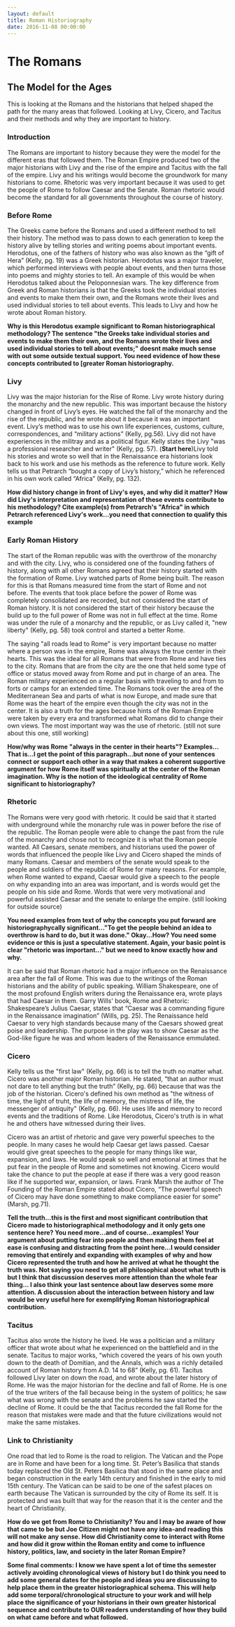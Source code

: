 ```yaml
---
layout: default
title: Roman Historiography
date: 2016-11-08 00:00:00
---
```


# The Romans

## The Model for the Ages

This is looking at the Romans and the historians that helped shaped the path for the many areas that followed. Looking at Livy, Cicero, and Tacitus and their methods and why they are important to history.

### Introduction

The Romans are important to history because they were the model for the different eras that followed them. The Roman Empire produced two of the major historians with Livy and the rise of the empire and Tacitus with the fall of the empire. Livy and his writings would become the groundwork for many historians to come. Rhetoric was very important because it was used to get the people of Rome to follow Caesar and the Senate. Roman rhetoric would become the standard for all governments throughout the course of history.

### Before Rome

The Greeks came before the Romans and used a different method to tell their history. The method was to pass down to each generation to keep the history alive by telling stories and writing poems about important events. Herodotus, one of the fathers of history who was also known as the “gift of Hera” (Kelly, pg. 19) was a Greek historian. Herodotus was a major traveler, which performed interviews with people about events, and then turns those into poems and mighty stories to tell. An example of this would be when Herodotus talked about the Peloponnesian wars. The key difference from Greek and Roman historians is that the Greeks took the individual stories and events to make them their own, and the Romans wrote their lives and used individual stories to tell about events. This leads to Livy and how he wrote about Roman history.

**Why is this Herodotus example significant to Roman historiographical methodology? The sentence "the Greeks take individual stories and events to make them their own, and the Romans wrote their lives and used individual stories to tell about events;" doesnt make much sense with out some outside textual support. You need evidence of how these concepts contributed to [greater Roman historiography.**

### Livy

Livy was the major historian for the Rise of Rome. Livy wrote history during the monarchy and the new republic. This was important because the history changed in front of Livy’s eyes. He watched the fall of the monarchy and the rise of the republic, and he wrote about it because it was an important event.  Livy’s method was to use his own life experiences, customs, culture, correspondences, and “military actions” (Kelly, pg.56). Livy did not have experiences in the militray and as a political figur. Kelly states the Livy "was a professional researcher and writer" (Kelly, pg. 57). (**Start here**)Livy told his stories and wrote so well that in the Renaissance era historians look back to his work and use his methods as the reference to future work. Kelly tells us that Petrarch “bought a copy of Livy’s history,” which he referenced in his own work called “Africa” (Kelly, pg. 132).

**How did history change in front of Livy's eyes, and why did it matter? How did Livy's interpretation and representation of these events contribute to his methodology? Cite example(s) from Petrarch's "Africa" in which Petrarch referenced Livy's work...you need that connection to qualify this example**

### Early Roman History

The start of the Roman republic was with the overthrow of the monarchy and with the city. Livy, who is considered one of the founding fathers of history, along with all other Romans agreed that their history started with the formation of Rome. Livy watched parts of Rome being built. The reason for this is that Romans measured time from the start of Rome and not before. The events that took place before the power of Rome was completely consolidated are recorded, but not considered the start of Roman history. It is not considered the start of their history because the build up to the full power of Rome was not in full effect at the time. Rome was under the rule of a monarchy and the republic, or as Livy called it, "new liberty" (Kelly, pg. 58) took control and started a better Rome. 

The saying "all roads lead to Rome" is very important because no matter where a person was in the empire, Rome was always the true center in their hearts. This was the ideal for all Romans that were from Rome and have ties to the city. Romans that are from the city are the one that held some type of office or status moved away from Rome and put in charge of an area. The Roman military experienced on a regular basis with traveling to and from to forts or camps for an extended time. The Romans took over the area of the Mediterranean Sea and parts of what is now Europe, and made sure that Rome was the heart of the empire even though the city was not in the center. It is also a truth for the ages because hints of the Roman Empire were taken by every era and transformed what Romans did to change their own views. The most important way was the use of rhetoric. (still not sure about this one, still working)

**How/why was Rome "always in the center in their hearts"? Examples...
That is...I get the point of this paragraph...but none of your sentences connect or support each other in a way that makes a coherent supportive argument for how Rome itself was spiritually at the center of the Roman imagination. Why is the notion of the ideological centrality of Rome significant to historiography?**

### Rhetoric

The Romans were very good with rhetoric. It could be said that it started with underground while the monarchy rule was in power before the rise of the republic. The Roman people were able to change the past from the rule of the monarchy and chose not to recognize it is what the Roman people wanted. All Caesars, senate members, and historians used the power of words that influenced the people like Livy and Cicero shaped the minds of many Romans. Caesar and members of the senate would speak to the people and soldiers of the republic of Rome for many reasons. For example, when Rome wanted to expand, Caesar would give a speech to the people on why expanding into an area was important, and is words would get the people on his side and Rome. Words that were very motivational and powerful assisted Caesar and the senate to enlarge the empire. (still looking for outside source)

**You need examples from text of why the concepts you put forward are historiographycally significant..."To get the people behind an idea to overthrow is hard to do, but it was done." Okay...How? You need some evidence or this is just a speculative statement. Again, your basic point is clear "rhetoric was important..." but we need to know exactly how and why.**

It can be said that Roman rhetoric had a major influence on the Renaissance area after the fall of Rome. This was due to the writings of the Roman historians and the ability of public speaking. William Shakespeare, one of the most profound English writers during the Renaissance era, wrote plays that had Caesar in them. Garry Wills' book, Rome and Rhetoric: Shakespeare’s Julius Caesar, states that “Caesar was a commanding figure in the Renaissance imagination” (Wills, pg. 25). The Renaissance held Caesar to very high standards because many of the Caesars showed great poise and leadership. The purpose in the play was to show Caesar as the God-like figure he was and whom leaders of the Renaissance emmulated.
 
### Cicero
 
Kelly tells us the "first law" (Kelly, pg. 66) is to tell the truth no matter what. Cicero was another major Roman historian. He stated, “that an author must not dare to tell anything but the truth” (Kelly, pg. 66) because that was the job of the historian. Cicero's defined his own method as "the witness of time, the light of truht, the life of memory, the mistress of life, the messenger of antiquity" (Kelly, pg. 66). He uses life and memory to record events and the traditions of Rome. Like Herodotus, Cicero's truth is in what he and others have witnessed during their lives. 

Cicero was an artist of rhetoric and gave very powerful speeches to the people. In many cases he would help Caesar get laws passed. Caesar would give great speeches to the people for many things like war, expansion, and laws. He would speak so well and emotional at times that he put fear in the people of Rome and sometimes not knowing. Cicero would take the chance to put the people at ease if there was a very good reason like if he supported war, expansion, or laws. Frank Marsh the author of The Founding of the Roman Empire stated about Cicero, “The powerful speech of Cicero may have done something to make compliance easier for some” (Marsh, pg.71).

**Tell the truth...this is the first and most significant contribution that Cicero made to historiographical methodology and it only gets one sentence here? You need more...and of course...examples! Your argument about putting fear into people and then making them feel at ease is confusing and distracting from the point here...I would consider removing that entirely and expanding with examples of why and how Cicero represented the truth and how he arrived at what he thought the truth was. Not saying you need to get all philosophical about what truth is but I think that discussion deserves more attention than the whole fear thing...
I also think your last sentence about law deserves some more attention. A discussion about the interaction between history and law would be very useful here for exemplifying Roman historiographical contribution.**

### Tacitus

Tacitus also wrote the history he lived. He was a politician and a military officer that wrote about what he experienced on the battlefield and in the senate. Tacitus to major works, “which covered the years of his own youth down to the death of Domitian, and the Annals, which was a richly detailed account of Roman history from A.D. 14 to 68” (Kelly, pg. 61). Tacitus followed Livy later on down the road, and wrote about the later history of Rome. He was the major historian for the decline and fall of Rome. He is one of the true writers of the fall because being in the system of politics; he saw what was wrong with the senate and the problems he saw started the decline of Rome. It could be the that Tacitus recorded the fall Rome for the reason that mistakes were made and that the future civilizations would not make the same mistakes. 

### Link to Christianity

One road that led to Rome is the road to religion. The Vatican and the Pope are in Rome and have been for a long time. St. Peter’s Basilica that stands today replaced the Old St. Peters Basilica that stood in the same place and began construction in the early 14th century and finished in the early to mid 15th century. The Vatican can be said to be one of the safest places on earth because The Vatican is surrounded by the city of Rome its self. It is protected and was built that way for the reason that it is the center and the heart of Christianity.

**How do we get from Rome to Christianity? You and I may be aware of how that came to be but Joe Citizen might not have any idea-and reading this will not make any sense. How did Christianity come to interact with Rome and how did it grow within the Roman entity and come to influence history, politics, law, and society in the later Roman Empire?**


**Some final comments:
I know we have spent a lot of time ths semester actively avoiding chronological views of history but I do think you need to add some general dates for the people and ideas you are discussing to help place them in the greater historiographical schema. This will help add some terporal/chronological structure to your work and will help place the significance of your historians in their own greater historical sequence and contribute to OUR readers understanding of how they build on what came before and what followed.**
